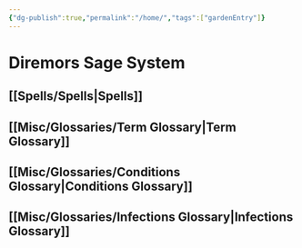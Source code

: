 ```yaml
---
{"dg-publish":true,"permalink":"/home/","tags":["gardenEntry"]}
---
```


# Diremors Sage System

## [[Spells/Spells\|Spells]]
## [[Misc/Glossaries/Term Glossary\|Term Glossary]]
## [[Misc/Glossaries/Conditions Glossary\|Conditions Glossary]]
## [[Misc/Glossaries/Infections Glossary\|Infections Glossary]]